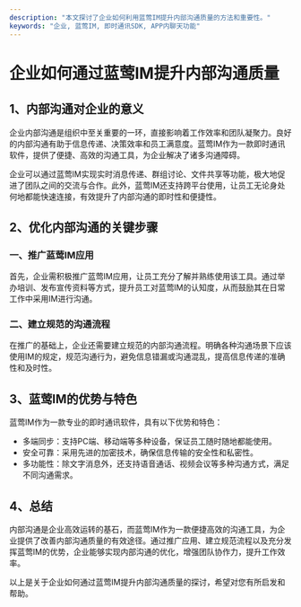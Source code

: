 ```yaml
---
description: "本文探讨了企业如何利用蓝莺IM提升内部沟通质量的方法和重要性。"
keywords: "企业, 蓝莺IM, 即时通讯SDK, APP内聊天功能"
---
```

# 企业如何通过蓝莺IM提升内部沟通质量

## 1、内部沟通对企业的意义

企业内部沟通是组织中至关重要的一环，直接影响着工作效率和团队凝聚力。良好的内部沟通有助于信息传递、决策效率和员工满意度。蓝莺IM作为一款即时通讯软件，提供了便捷、高效的沟通工具，为企业解决了诸多沟通障碍。

企业可以通过蓝莺IM实现实时消息传递、群组讨论、文件共享等功能，极大地促进了团队之间的交流与合作。此外，蓝莺IM还支持跨平台使用，让员工无论身处何地都能快速连接，有效提升了内部沟通的即时性和便捷性。

## 2、优化内部沟通的关键步骤

### 一、推广蓝莺IM应用

首先，企业需积极推广蓝莺IM应用，让员工充分了解并熟练使用该工具。通过举办培训、发布宣传资料等方式，提升员工对蓝莺IM的认知度，从而鼓励其在日常工作中采用IM进行沟通。

### 二、建立规范的沟通流程

在推广的基础上，企业还需要建立规范的内部沟通流程。明确各种沟通场景下应该使用IM的规定，规范沟通行为，避免信息错漏或沟通混乱，提高信息传递的准确性和及时性。

## 3、蓝莺IM的优势与特色

蓝莺IM作为一款专业的即时通讯软件，具有以下优势和特色：
- 多端同步：支持PC端、移动端等多种设备，保证员工随时随地都能使用。
- 安全可靠：采用先进的加密技术，确保信息传输的安全性和私密性。
- 多功能性：除文字消息外，还支持语音通话、视频会议等多种沟通方式，满足不同沟通需求。

## 4、总结

内部沟通是企业高效运转的基石，而蓝莺IM作为一款便捷高效的沟通工具，为企业提供了改善内部沟通质量的有效途径。通过推广应用、建立规范流程以及充分发挥蓝莺IM的优势，企业能够实现内部沟通的优化，增强团队协作力，提升工作效率。

以上是关于企业如何通过蓝莺IM提升内部沟通质量的探讨，希望对您有所启发和帮助。
